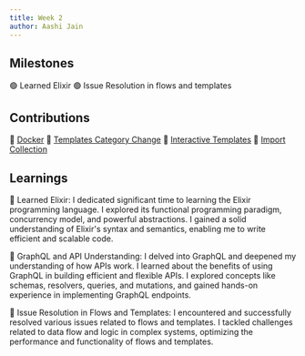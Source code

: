 ```yaml
---
title: Week 2
author: Aashi Jain
---
```


## Milestones

🟢 Learned Elixir 
🟢 Issue Resolution in flows and templates

## Contributions

🏅 [Docker](https://github.com/glific/glific/pull/2813)
🏅 [Templates Category Change](https://github.com/glific/glific/pull/2843)
🏅 [Interactive Templates](https://github.com/glific/glific/pull/2863)
🏅 [Import Collection](https://github.com/glific/glific/pull/2884)

## Learnings

🎯 Learned Elixir: I dedicated significant time to learning the Elixir programming language. I explored its functional programming paradigm, concurrency model, and powerful abstractions. I gained a solid understanding of Elixir's syntax and semantics, enabling me to write efficient and scalable code.

🎯 GraphQL and API Understanding: I delved into GraphQL and deepened my understanding of how APIs work. I learned about the benefits of using GraphQL in building efficient and flexible APIs. I explored concepts like schemas, resolvers, queries, and mutations, and gained hands-on experience in implementing GraphQL endpoints.

🎯 Issue Resolution in Flows and Templates: I encountered and successfully resolved various issues related to flows and templates. I tackled challenges related to data flow and logic in complex systems, optimizing the performance and functionality of flows and templates.
